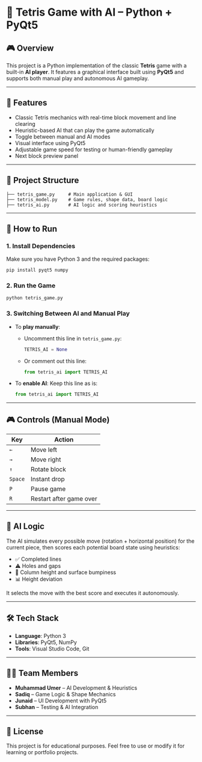 
# 🧠 Tetris Game with AI – Python + PyQt5

## 🎮 Overview

This project is a Python implementation of the classic **Tetris** game with a built-in **AI player**. It features a graphical interface built using **PyQt5** and supports both manual play and autonomous AI gameplay.

---

## 📌 Features

- Classic Tetris mechanics with real-time block movement and line clearing
- Heuristic-based AI that can play the game automatically
- Toggle between manual and AI modes
- Visual interface using PyQt5
- Adjustable game speed for testing or human-friendly gameplay
- Next block preview panel

---

## 📂 Project Structure

```
├── tetris_game.py     # Main application & GUI
├── tetris_model.py    # Game rules, shape data, board logic
├── tetris_ai.py       # AI logic and scoring heuristics
```

---

## 🚀 How to Run

### 1. Install Dependencies

Make sure you have Python 3 and the required packages:

```bash
pip install pyqt5 numpy
```

### 2. Run the Game

```bash
python tetris_game.py
```

### 3. Switching Between AI and Manual Play

- To **play manually**:
  - Uncomment this line in `tetris_game.py`:
    ```python
    TETRIS_AI = None
    ```
  - Or comment out this line:
    ```python
    from tetris_ai import TETRIS_AI
    ```

- To **enable AI**:
  Keep this line as is:
  ```python
  from tetris_ai import TETRIS_AI
  ```

---

## 🎮 Controls (Manual Mode)

| Key         | Action               |
|-------------|----------------------|
| `←`         | Move left            |
| `→`         | Move right           |
| `↑`         | Rotate block         |
| `Space`     | Instant drop         |
| `P`         | Pause game           |
| `R`         | Restart after game over |

---

## 🧠 AI Logic

The AI simulates every possible move (rotation + horizontal position) for the current piece, then scores each potential board state using heuristics:

- ✅ Completed lines
- ⚠️ Holes and gaps
- 🔼 Column height and surface bumpiness
- 📊 Height deviation

It selects the move with the best score and executes it autonomously.

---

## 🛠️ Tech Stack

- **Language**: Python 3
- **Libraries**: PyQt5, NumPy
- **Tools**: Visual Studio Code, Git

---

## 👨‍💻 Team Members

- **Muhammad Umer** – AI Development & Heuristics  
- **Sadiq** – Game Logic & Shape Mechanics  
- **Junaid** – UI Development with PyQt5  
- **Subhan** – Testing & AI Integration

---

## 📃 License

This project is for educational purposes. Feel free to use or modify it for learning or portfolio projects.
